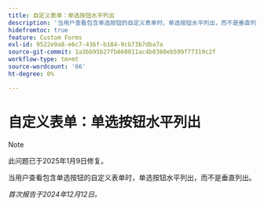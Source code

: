 ```yaml
---
title: 自定义表单：单选按钮水平列出
description: '当用户查看包含单选按钮的自定义表单时，单选按钮水平列出，而不是垂直列出。 '
hidefromtoc: true
feature: Custom Forms
exl-id: 9522e9a8-e6c7-436f-b184-9cb73b7dba7a
source-git-commit: 1a3bb95b27fb660011ac4b0380eb599f77319c2f
workflow-type: tm+mt
source-wordcount: '66'
ht-degree: 0%

---
```


# 自定义表单：单选按钮水平列出

>[!NOTE]
>
>此问题已于2025年1月9日修复。

当用户查看包含单选按钮的自定义表单时，单选按钮水平列出，而不是垂直列出。

_首次报告于2024年12月12日。_
